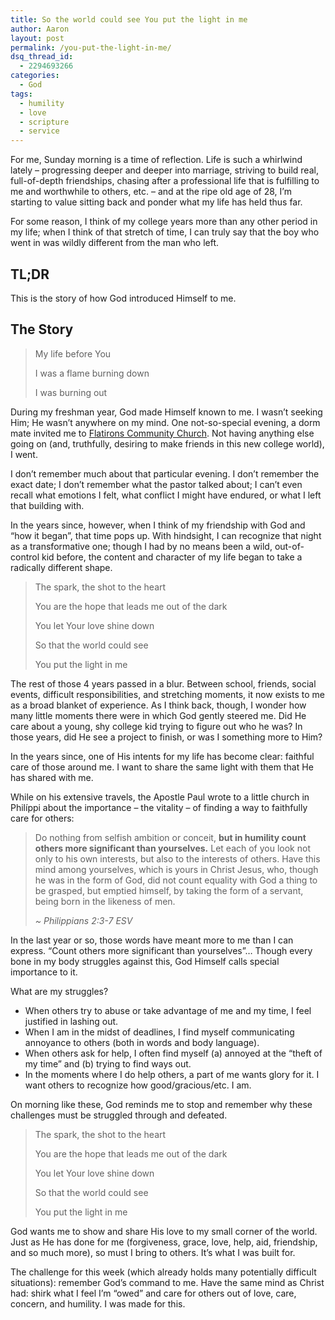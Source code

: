 ```yaml
---
title: So the world could see You put the light in me
author: Aaron
layout: post
permalink: /you-put-the-light-in-me/
dsq_thread_id:
  - 2294693266
categories:
  - God
tags:
  - humility
  - love
  - scripture
  - service
---
```

For me, Sunday morning is a time of reflection. Life is such a whirlwind lately – progressing deeper and deeper into marriage, striving to build real, full-of-depth friendships, chasing after a professional life that is fulfilling to me and worthwhile to others, etc. – and at the ripe old age of 28, I&#8217;m starting to value sitting back and ponder what my life has held thus far.

For some reason, I think of my college years more than any other period in my life; when I think of that stretch of time, I can truly say that the boy who went in was wildly different from the man who left.<!--more-->

## TL;DR

This is the story of how God introduced Himself to me.

## The Story

> My life before You
>
> I was a flame burning down
>
> I was burning out

During my freshman year, God made Himself known to me. I wasn&#8217;t seeking Him; He wasn&#8217;t anywhere on my mind. One not-so-special evening, a dorm mate invited me to [Flatirons Community Church][1]. Not having anything else going on (and, truthfully, desiring to make friends in this new college world), I went.

I don&#8217;t remember much about that particular evening. I don&#8217;t remember the exact date; I don&#8217;t remember what the pastor talked about; I can&#8217;t even recall what emotions I felt, what conflict I might have endured, or what I left that building with.

In the years since, however, when I think of my friendship with God and &#8220;how it began&#8221;, that time pops up. With hindsight, I can recognize that night as a transformative one; though I had by no means been a wild, out-of-control kid before, the content and character of my life began to take a radically different shape.

> The spark, the shot to the heart
>
> You are the hope that leads me out of the dark
>
> You let Your love shine down
>
> So that the world could see
>
> You put the light in me

The rest of those 4 years passed in a blur. Between school, friends, social events, difficult responsibilities, and stretching moments, it now exists to me as a broad blanket of experience. As I think back, though, I wonder how many little moments there were in which God gently steered me. Did He care about a young, shy college kid trying to figure out who he was? In those years, did He see a project to finish, or was I something more to Him?

In the years since, one of His intents for my life has become clear: faithful care of those around me. I want to share the same light with them that He has shared with me.

While on his extensive travels, the Apostle Paul wrote to a little church in Philíppi about the importance – the vitality – of finding a way to faithfully care for others:

> Do nothing from selfish ambition or conceit, **but in humility count others more significant than yourselves.** Let each of you look not only to his own interests, but also to the interests of others. Have this mind among yourselves, which is yours in Christ Jesus, who, though he was in the form of God, did not count equality with God a thing to be grasped, but emptied himself, by taking the form of a servant, being born in the likeness of men.
>
> *~ Philippians 2:3-7 ESV*

In the last year or so, those words have meant more to me than I can express. &#8220;Count others more significant than yourselves&#8221;&#8230; Though every bone in my body struggles against this, God Himself calls special importance to it.

What are my struggles?

  * When others try to abuse or take advantage of me and my time, I feel justified in lashing out.
  * When I am in the midst of deadlines, I find myself communicating annoyance to others (both in words and body language).
  * When others ask for help, I often find myself (a) annoyed at the &#8220;theft of my time&#8221; and (b) trying to find ways out.
  * In the moments where I do help others, a part of me wants glory for it. I want others to recognize how good/gracious/etc. I am.

On morning like these, God reminds me to stop and remember why these challenges must be struggled through and defeated.

> The spark, the shot to the heart
>
> You are the hope that leads me out of the dark
>
> You let Your love shine down
>
> So that the world could see
>
> You put the light in me

God wants me to show and share His love to my small corner of the world. Just as He has done for me (forgiveness, grace, love, help, aid, friendship, and so much more), so must I bring to others. It&#8217;s what I was built for.

The challenge for this week (which already holds many potentially difficult situations): remember God&#8217;s command to me. Have the same mind as Christ had: shirk what I feel I&#8217;m &#8220;owed&#8221; and care for others out of love, care, concern, and humility. I was made for this.

 [1]: http://www.flatironschurch.com/
